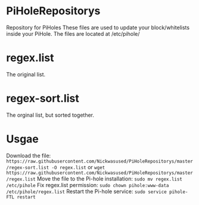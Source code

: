 # PiHoleRepositorys
Repository for PiHoles
These files are used to update your block/whitelists inside your PiHole. The files are located at /etc/pihole/<br>

# regex.list
The original list.

# regex-sort.list
The orginal list, but sorted together.

# Usgae
Download the file:
```https://raw.githubusercontent.com/Nickwasused/PiHoleRepositorys/master/regex-sort.list -O regex.list```
or
```wget https://raw.githubusercontent.com/Nickwasused/PiHoleRepositorys/master/regex.list```
Move the file to the Pi-hole installation:
```sudo mv regex.list /etc/pihole```
Fix regex.list permission:
```sudo chown pihole:www-data /etc/pihole/regex.list```
Restart the Pi-hole service:
```sudo service pihole-FTL restart```
